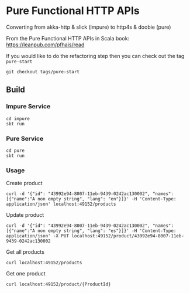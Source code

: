 # Pure Functional HTTP APIs

Converting from akka-http & slick (impure) to http4s & doobie (pure)

From the Pure Functional HTTP APIs in Scala book:
https://leanpub.com/pfhais/read

If you would like to do the refactoring step then you can 
check out the tag `pure-start`

```
git checkout tags/pure-start
```

## Build
### Impure Service
```
cd impure
sbt run
```

### Pure Service
```
cd pure
sbt run
```

### Usage

Create product
```
curl -d '{"id": "43992e94-8007-11eb-9439-0242ac130002", "names": [{"name":"A non empty string", "lang": "en"}]}' -H 'Content-Type: application/json' localhost:49152/products
```

Update product
```
curl -d '{"id": "43992e94-8007-11eb-9439-0242ac130002", "names": [{"name":"A non empty string", "lang": "es"}]}' -H 'Content-Type: application/json' -X PUT localhost:49152/product/43992e94-8007-11eb-9439-0242ac130002
```

Get all products
```
curl localhost:49152/products
```

Get one product
```
curl localhost:49152/product/{ProductId}
```